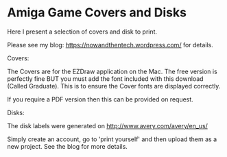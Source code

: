 Amiga Game Covers and Disks
===========================

Here I present a selection of covers and disk to print.

Please see my blog: https://nowandthentech.wordpress.com/ for details.

Covers:

The Covers are for the EZDraw application on the Mac.  The free version is perfectly fine BUT you must add the font
included with this download (Called Graduate).  This is to ensure the Cover fonts are displayed correctly.

If you require a PDF version then this can be provided on request.

Disks:

The disk labels were generated on http://www.avery.com/avery/en_us/

Simply create an account, go to 'print yourself' and then upload them as a new project.  See the blog for more details.


